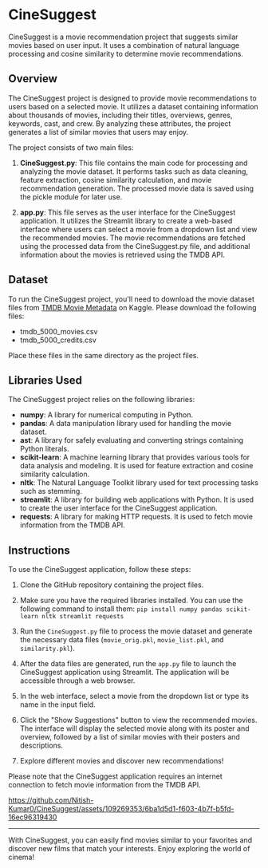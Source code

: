 # CineSuggest

CineSuggest is a movie recommendation project that suggests similar movies based on user input. It uses a combination of natural language processing and cosine similarity to determine movie recommendations.

## Overview

The CineSuggest project is designed to provide movie recommendations to users based on a selected movie. It utilizes a dataset containing information about thousands of movies, including their titles, overviews, genres, keywords, cast, and crew. By analyzing these attributes, the project generates a list of similar movies that users may enjoy.

The project consists of two main files:

1. **CineSuggest.py**: This file contains the main code for processing and analyzing the movie dataset. It performs tasks such as data cleaning, feature extraction, cosine similarity calculation, and movie recommendation generation. The processed movie data is saved using the pickle module for later use.

2. **app.py**: This file serves as the user interface for the CineSuggest application. It utilizes the Streamlit library to create a web-based interface where users can select a movie from a dropdown list and view the recommended movies. The movie recommendations are fetched using the processed data from the CineSuggest.py file, and additional information about the movies is retrieved using the TMDB API.

## Dataset

To run the CineSuggest project, you'll need to download the movie dataset files from [TMDB Movie Metadata](https://www.kaggle.com/tmdb/tmdb-movie-metadata) on Kaggle. Please download the following files:

- tmdb_5000_movies.csv
- tmdb_5000_credits.csv

Place these files in the same directory as the project files.

## Libraries Used

The CineSuggest project relies on the following libraries:

- **numpy**: A library for numerical computing in Python.
- **pandas**: A data manipulation library used for handling the movie dataset.
- **ast**: A library for safely evaluating and converting strings containing Python literals.
- **scikit-learn**: A machine learning library that provides various tools for data analysis and modeling. It is used for feature extraction and cosine similarity calculation.
- **nltk**: The Natural Language Toolkit library used for text processing tasks such as stemming.
- **streamlit**: A library for building web applications with Python. It is used to create the user interface for the CineSuggest application.
- **requests**: A library for making HTTP requests. It is used to fetch movie information from the TMDB API.

## Instructions

To use the CineSuggest application, follow these steps:

1. Clone the GitHub repository containing the project files.

2. Make sure you have the required libraries installed. You can use the following command to install them:  `pip install numpy pandas scikit-learn nltk streamlit requests`

3. Run the `CineSuggest.py` file to process the movie dataset and generate the necessary data files (`movie_orig.pkl`, `movie_list.pkl`, and `similarity.pkl`).

4. After the data files are generated, run the `app.py` file to launch the CineSuggest application using Streamlit. The application will be accessible through a web browser.

5. In the web interface, select a movie from the dropdown list or type its name in the input field.

6. Click the "Show Suggestions" button to view the recommended movies. The interface will display the selected movie along with its poster and overview, followed by a list of similar movies with their posters and descriptions.

7. Explore different movies and discover new recommendations!

Please note that the CineSuggest application requires an internet connection to fetch movie information from the TMDB API.



https://github.com/Nitish-Kumar0/CineSuggest/assets/109269353/6ba1d5d1-f603-4b7f-b5fd-16ec96319430



---

With CineSuggest, you can easily find movies similar to your favorites and discover new films that match your interests. Enjoy exploring the world of cinema!
